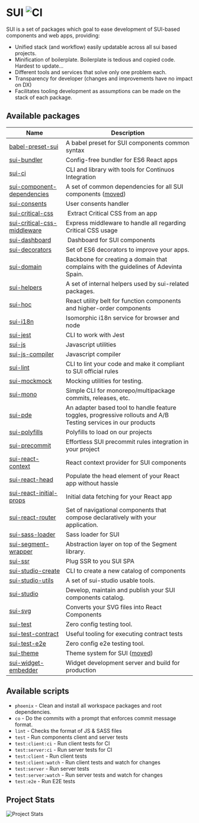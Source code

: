 # SUI ![CI](https://github.com/SUI-Components/sui/workflows/CI/badge.svg)

SUI is a set of packages which goal to ease development of SUI-based components and web apps, providing:

- Unified stack (and workflow) easily updatable across all sui based projects.
- Minification of boilerplate. Boilerplate is tedious and copied code. Hardest to update...
- Different tools and services that solve only one problem each.
- Transparency for developer (changes and improvements have no impact on DX)
- Facilitates tooling development as assumptions can be made on the stack of each package.

## Available packages

| Name                                                                  | Description                                                                                                                                                  |
| --------------------------------------------------------------------- | ------------------------------------------------------------------------------------------------------------------------------------------------------------ |
| [babel-preset-sui](./packages/babel-preset-sui)                       | A babel preset for SUI components common syntax                                                                                                              |
| [sui-bundler](./packages/sui-bundler)                                 | Config-free bundler for ES6 React apps                                                                                                                       |
| [sui-ci](./packages/sui-ci)                                           | CLI and library with tools for Continuos Integration                                                                                                         |
| [sui-component-dependencies](./packages/sui-component-dependencies)   | A set of common dependencies for all SUI components ([moved](https://github.com/SUI-Components/sui-components/tree/master/utils/sui-component-dependencies)) |
| [sui-consents](./packages/sui-consents)                               | User consents handler                                                                                                                                        |
| [sui-critical-css](./packages/sui-critical-css)                       |  Extract Critical CSS from an app                                                                                                                            |
| [sui-critical-css-middleware](./packages/sui-critical-css-middleware) | Express middleware to handle all regarding Critical CSS usage                                                                                                |
| [sui-dashboard](./packages/sui-dashboard)                             |  Dashboard for SUI components                                                                                                                                |
| [sui-decorators](./packages/sui-decorators)                           | Set of ES6 decorators to improve your apps.                                                                                                                  |
| [sui-domain](./packages/sui-domain)                                   | Backbone for creating a domain that complains with the guidelines of Adevinta Spain.                                                                         |
| [sui-helpers](./packages/sui-helpers)                                 | A set of internal helpers used by sui-related packages.                                                                                                      |
| [sui-hoc](./packages/sui-hoc)                                         | React utility belt for function components and higher-order components                                                                                       |
| [sui-i18n](./packages/sui-i18n)                                       | Isomorphic i18n service for browser and node                                                                                                                 |
| [sui-jest](./packages/sui-jest)                                       | CLI to work with Jest                                                                                                                                        |
| [sui-js](./packages/sui-js)                                           | Javascript utilities                                                                                                                                         |
| [sui-js-compiler](./packages/sui-js-compiler)                         | Javascript compiler                                                                                                                                          |
| [sui-lint](./packages/sui-lint)                                       | CLI to lint your code and make it compliant to SUI official rules                                                                                            |
| [sui-mockmock](./packages/sui-mockmock)                               | Mocking utilities for testing.                                                                                                                               |
| [sui-mono](./packages/sui-mono)                                       | Simple CLI for monorepo/multipackage commits, releases, etc.                                                                                                 |
| [sui-pde](./packages/sui-pde)                                         | An adapter based tool to handle feature toggles, progressive rollouts and A/B Testing services in our products                                               |
| [sui-polyfills](./packages/sui-polyfills)                             | Polyfills to load on our projects                                                                                                                            |
| [sui-precommit](./packages/sui-precommit)                             | Effortless SUI precommit rules integration in your project                                                                                                   |
| [sui-react-context](./packages/sui-react-context)                     | React context provider for SUI components                                                                                                                    |
| [sui-react-head](./packages/sui-react-head)                           | Populate the head element of your React app without hassle                                                                                                   |
| [sui-react-initial-props](./packages/sui-react-initial-props)         | Initial data fetching for your React app                                                                                                                     |
| [sui-react-router](./packages/sui-react-router)                       | Set of navigational components that compose declaratively with your application.                                                                             |
| [sui-sass-loader](./packages/sui-sass-loader)                         | Sass loader for SUI                                                                                                                                          |
| [sui-segment-wrapper](./packages/sui-segment-wrapper)                 | Abstraction layer on top of the Segment library.                                                                                                             |
| [sui-ssr](./packages/sui-ssr)                                         | Plug SSR to you SUI SPA                                                                                                                                      |
| [sui-studio-create](./packages/sui-studio-create)                     | CLI to create a new catalog of components                                                                                                                    |
| [sui-studio-utils](./packages/sui-studio-utils)                       | A set of sui-studio usable tools.                                                                                                                            |
| [sui-studio](./packages/sui-studio)                                   | Develop, maintain and publish your SUI components catalog.                                                                                                   |
| [sui-svg](./packages/sui-svg)                                         | Converts your SVG files into React Components                                                                                                                |
| [sui-test](./packages/sui-test)                                       | Zero config testing tool.                                                                                                                                    |
| [sui-test-contract](./packages/sui-test-contract)                     | Useful tooling for executing contract tests                                                                                                                  |
| [sui-test-e2e](./packages/sui-test-e2e)                               | Zero config e2e testing tool.                                                                                                                                |
| [sui-theme](./packages/sui-theme)                                     | Theme system for SUI ([moved](https://github.com/SUI-Components/sui-components/tree/master/utils/sui-theme))                                                 |
| [sui-widget-embedder](./packages/sui-widget-embedder)                 | Widget development server and build for production                                                                                                           |

## Available scripts

- `phoenix` - Clean and install all workspace packages and root dependencies.
- `co` - Do the commits with a prompt that enforces commit message format.
- `lint` - Checks the format of JS & SASS files
- `test` - Run components client and server tests
- `test:client:ci` - Run client tests for CI
- `test:server:ci` - Run server tests for CI
- `test:client` - Run client tests
- `test:client:watch` - Run client tests and watch for changes
- `test:server` - Run server tests
- `test:server:watch` - Run server tests and watch for changes
- `test:e2e` - Run E2E tests

## Project Stats

![Project Stats](https://repobeats.axiom.co/api/embed/0f3c2ce931553c4d7dc2338a83e4d8f7caf87160.svg 'Repobeats analytics image')

